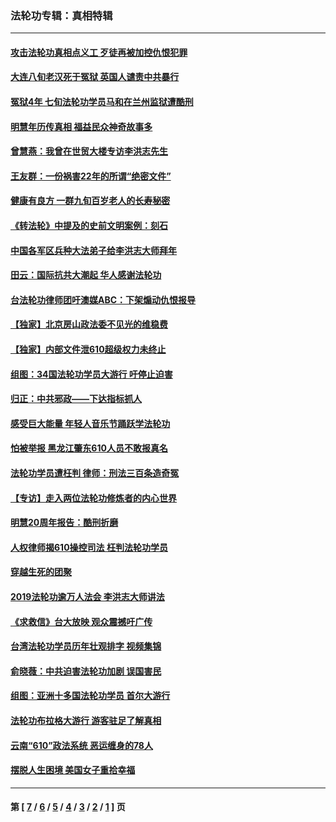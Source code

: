 ### 法轮功专辑：真相特辑
---
#### [攻击法轮功真相点义工 歹徒再被加控仇恨犯罪](../../pages/nf4389/n13601019.md?06200430) 
#### [大连八旬老汉死于冤狱 英国人谴责中共暴行](../../pages/nf4389/n13480118.md?06200430) 
#### [冤狱4年 七旬法轮功学员马和在兰州监狱遭酷刑](../../pages/nf4389/n13304688.md?06200430) 
#### [明慧年历传真相 福益民众神奇故事多](../../pages/nf4389/n13294545.md?06200430) 
#### [曾慧燕：我曾在世贸大楼专访李洪志先生](../../pages/nf4389/n12898729.md?06200430) 
#### [王友群：一份祸害22年的所谓“绝密文件”](../../pages/nf4389/n12871750.md?06200430) 
#### [健康有良方 一群九旬百岁老人的长寿秘密](../../pages/nf4389/n12847475.md?06200430) 
#### [《转法轮》中提及的史前文明案例：刻石](../../pages/nf4389/n12758577.md?06200430) 
#### [中国各军区兵种大法弟子给李洪志大师拜年](../../pages/nf4389/n12750047.md?06200430) 
#### [田云：国际抗共大潮起 华人感谢法轮功](../../pages/nf4389/n12357708.md?06200430) 
#### [台法轮功律师团吁澳媒ABC：下架煽动仇恨报导](../../pages/nf4389/n12279917.md?06200430) 
#### [【独家】北京房山政法委不见光的维稳费](../../pages/nf4389/n12031979.md?06200430) 
#### [【独家】内部文件泄610超级权力未终止](../../pages/nf4389/n12023895.md?06200430) 
#### [组图：34国法轮功学员大游行 吁停止迫害](../../pages/nf4389/n11492658.md?06200430) 
#### [归正：中共邪政——下达指标抓人](../../pages/nf4389/n11474770.md?06200430) 
#### [感受巨大能量 年轻人音乐节踊跃学法轮功](../../pages/nf4389/n11441981.md?06200430) 
#### [怕被举报 黑龙江肇东610人员不敢报真名](../../pages/nf4389/n11436499.md?06200430) 
#### [法轮功学员遭枉判 律师：刑法三百条造奇冤](../../pages/nf4389/n11433943.md?06200430) 
#### [【专访】走入两位法轮功修炼者的内心世界](../../pages/nf4389/n11415623.md?06200430) 
#### [明慧20周年报告：酷刑折磨](../../pages/nf4389/n11387954.md?06200430) 
#### [人权律师揭610操控司法 枉判法轮功学员](../../pages/nf4389/n11313370.md?06200430) 
#### [穿越生死的团聚](../../pages/nf4389/n11258922.md?06200430) 
#### [2019法轮功逾万人法会 李洪志大师讲法](../../pages/nf4389/n11265303.md?06200430) 
#### [《求救信》台大放映 观众震撼吁广传](../../pages/nf4389/n10922251.md?06200430) 
#### [台湾法轮功学员历年壮观排字 视频集锦](../../pages/nf4389/n10878789.md?06200430) 
#### [俞晓薇：中共迫害法轮功加剧 误国害民](../../pages/nf4389/n10859260.md?06200430) 
#### [组图：亚洲十多国法轮功学员 首尔大游行](../../pages/nf4389/n10781149.md?06200430) 
#### [法轮功布拉格大游行 游客驻足了解真相](../../pages/nf4389/n10749360.md?06200430) 
#### [云南“610”政法系统 恶运缠身的78人](../../pages/nf4389/n10747534.md?06200430) 
#### [摆脱人生困境 美国女子重拾幸福](../../pages/nf4389/n10688678.md?06200430) 

---
#### 第 [ [7](./7.md?06200430) / [6](./6.md?06200430) / [5](./5.md?06200430) / [4](./4.md?06200430) / [3](./3.md?06200430) / [2](./2.md?06200430) / [1](./1.md?06200430) ] 页

